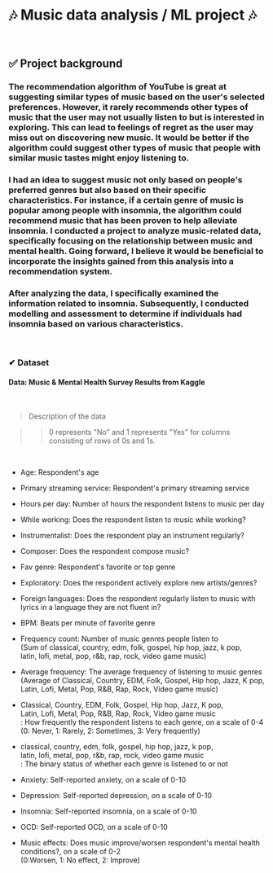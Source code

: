 # 🎶 Music data analysis / ML project 🎶

<br>

## ✅ Project background
### The recommendation algorithm of YouTube is great at suggesting similar types of music based on the user's selected preferences. However, it rarely recommends other types of music that the user may not usually listen to but is interested in exploring. This can lead to feelings of regret as the user may miss out on discovering new music. It would be better if the algorithm could suggest other types of music that people with similar music tastes might enjoy listening to.

### I had an idea to suggest music not only based on people's preferred genres but also based on their specific characteristics. For instance, if a certain genre of music is popular among people with insomnia, the algorithm could recommend music that has been proven to help alleviate insomnia. I conducted a project to analyze music-related data, specifically focusing on the relationship between music and mental health. Going forward, I believe it would be beneficial to incorporate the insights gained from this analysis into a recommendation system.

### After analyzing the data, I specifically examined the information related to insomnia. Subsequently, I conducted modelling and assessment to determine if individuals had insomnia based on various characteristics.

<br>

### ✔ Dataset
#### Data: Music & Mental Health Survey Results from Kaggle

<br>

> Description of the data

>> 0 represents "No" and 1 represents "Yes" for columns consisting of rows of 0s and 1s.

<br>

* Age: Respondent's age

* Primary streaming service: Respondent's primary streaming service

* Hours per day: Number of hours the respondent listens to music per day

* While working: Does the respondent listen to music while working?

* Instrumentalist: Does the respondent play an instrument regularly?

* Composer: Does the respondent compose music?

* Fav genre: Respondent's favorite or top genre

* Exploratory: Does the respondent actively explore new artists/genres?

* Foreign languages: Does the respondent regularly listen to music with lyrics in a language they are not fluent in?

* BPM: Beats per minute of favorite genre

* Frequency count: Number of music genres people listen to<br>(Sum of classical, country, edm, folk, gospel, hip hop, jazz, k pop,<br>latin, lofi, metal, pop, r&b, rap, rock, video game music)

* Average frequency: The average frequency of listening to music genres<br>(Average of Classical, Country, EDM, Folk, Gospel, Hip hop, Jazz, K pop,<br>Latin, Lofi, Metal, Pop, R&B, Rap, Rock, Video game music)

* Classical, Country, EDM, Folk, Gospel, Hip hop, Jazz, K pop,<br>Latin, Lofi, Metal, Pop, R&B, Rap, Rock, Video game music<br>: How frequently the respondent listens to each genre, on a scale of 0-4<br>(0: Never, 1: Rarely, 2: Sometimes, 3: Very frequently)

* classical, country, edm, folk, gospel, hip hop, jazz, k pop,<br>latin, lofi, metal, pop, r&b, rap, rock, video game music<br>: The binary status of whether each genre is listened to or not

* Anxiety: Self-reported anxiety, on a scale of 0-10

* Depression: Self-reported depression, on a scale of 0-10

* Insomnia: Self-reported insomnia, on a scale of 0-10

* OCD: Self-reported OCD, on a scale of 0-10

* Music effects: Does music improve/worsen respondent's mental health conditions?, on a scale of 0-2<br>(0:Worsen, 1: No effect, 2: Improve)
